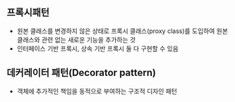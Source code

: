 ## 프록시패턴
- 원본 클래스를 변경하지 않은 상태로 프록시 클래스(proxy class)를 도입하여 원본 클래스와 관련 없는 새로운 기능을 추가하는 것
- 인터페이스 기반 프록시, 상속 기반 프록시 둘 다 구현할 수 있음

## 데커레이터 패턴(Decorator pattern)
- 객체에 추가적인 책임을 동적으로 부여하는 구조적 디자인 패턴
